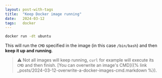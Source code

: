 ```yaml
---
layout: post-with-tags
title:  "Keep Docker image running"
date:   2024-03-12
tags:   docker
---
```


```bash
docker run -dt ubuntu
```

This will run the `CMD` specified in the image (in this case `/bin/bash`) and then **keep it up and running**.

> ⚠ Not all images will keep running, `curl` for example will execute its `CMD` and then finish. [You can overwrite an image's CMD]({% link _posts/2024-03-12-overwrite-a-docker-images-cmd.markdown %}).